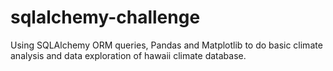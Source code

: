 # sqlalchemy-challenge
Using SQLAlchemy ORM queries, Pandas and Matplotlib to do basic climate analysis and data exploration of hawaii climate database.
